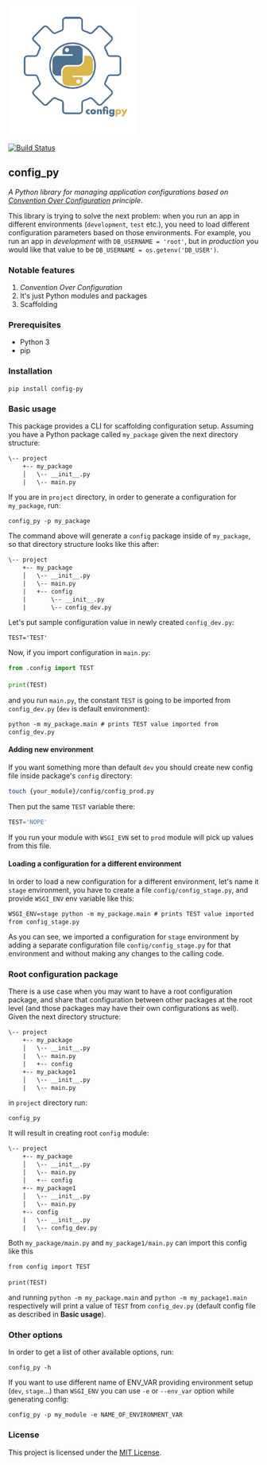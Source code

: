 ![Library logo](logo.png)

[![Build Status](https://travis-ci.org/pavloo/config_py.svg?branch=master)](https://travis-ci.org/pavloo/config_py)

## config_py
*A Python library for managing application configurations based on [Convention Over Configuration](https://en.wikipedia.org/wiki/Convention_over_configuration) principle*.

This library is trying to solve the next problem: when you run an app in different environments (`development`, `test` etc.), you need to load different configuration parameters based on those environments. For example, you run an app in *development* with `DB_USERNAME = 'root'`, but in *production* you would like that value to be `DB_USERNAME = os.getenv('DB_USER')`.

### Notable features
1. *Convention Over Configuration*
2. It's just Python modules and packages
3. Scaffolding

### Prerequisites

* Python 3
* pip

### Installation
```
pip install config-py
```

### Basic usage
This package provides a CLI for scaffolding configuration setup. Assuming you have a Python package called `my_package` given the next directory structure:
```
\-- project
    +-- my_package
    │   \-- __init__.py
    |   \-- main.py
```
If you are in `project` directory, in order to generate a configuration for `my_package`, run:
```
config_py -p my_package
```
The command above will generate a `config` package inside of `my_package`, so that directory structure looks like this after:
```
\-- project
    +-- my_package
    │   \-- __init__.py
    |   \-- main.py
    |   +-- config
    |       \-- __init__.py
    |       \-- config_dev.py
```
Let's put sample configuration value in newly created `config_dev.py`:
```
TEST='TEST'
```

Now, if you import configuration in `main.py`:
```python
from .config import TEST

print(TEST)
```
and you run `main.py`, the constant `TEST` is going to be imported from `config_dev.py` (`dev` is default environment):
```
python -m my_package.main # prints TEST value imported from config_dev.py
```

#### Adding new environment

If you want something more than default `dev` you should create new config file inside package's `config` directory:
```bash
touch {your_module}/config/config_prod.py
```

Then put the same `TEST` variable there:
```python
TEST='NOPE'
```

If you run your module with `WSGI_EVN` set to `prod` module will pick up values from this file.

#### Loading a configuration for a different environment
In order to load a new configuration for a different environment, let's name it `stage` environment, you have to create a file `config/config_stage.py`, and provide `WSGI_ENV` env variable like this:
```
WSGI_ENV=stage python -m my_package.main # prints TEST value imported from config_stage.py
```
As you can see, we imported a configuration for `stage` environment by adding a separate configuration file `config/config_stage.py` for that environment and without making any changes to the calling code.

### Root configuration package
There is a use case when you may want to have a root configuration package, and share that configuration between other packages at the root level (and those packages may have their own configurations as well). Given the next directory structure:
```
\-- project
    +-- my_package
    │   \-- __init__.py
    |   \-- main.py
    |   +-- config
    +-- my_package1
    │   \-- __init__.py
    |   \-- main.py
```
in `project` directory run:
```
config_py
```
It will result in creating root `config` module:
```
\-- project
    +-- my_package
    │   \-- __init__.py
    |   \-- main.py
    |   +-- config
    +-- my_package1
    │   \-- __init__.py
    |   \-- main.py
    +-- config
    |   \-- __init__.py
    |   \-- config_dev.py
```
Both `my_package/main.py` and `my_package1/main.py` can import this config like this
```
from config import TEST

print(TEST)
```
and running `python -m my_package.main` and `python -m my_package1.main` respectively will print a value of `TEST` from `config_dev.py` (default config file as described in **Basic usage**).

### Other options
In order to get a list of other available options, run:
```
config_py -h
```

If you want to use different name of ENV_VAR providing environment setup (`dev`, `stage`...) than `WSGI_ENV` you can use `-e` or `--env_var` option while generating config:
```
config_py -p my_module -e NAME_OF_ENVIRONMENT_VAR
```
### License
This project is licensed under the [MIT License](LICENSE).
